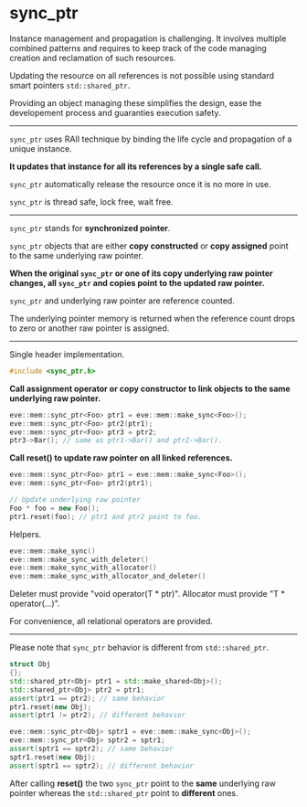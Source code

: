 # **sync_ptr** 

Instance management and propagation is challenging.
It involves multiple combined patterns and requires to keep track of the code managing creation and reclamation of such resources.

Updating the resource on all references is not possible using standard smart pointers `std::shared_ptr`.

Providing an object managing these simplifies the design, 
ease the developement process and guaranties execution safety. 

***

`sync_ptr` uses RAII technique by binding the life cycle and propagation of a unique instance.

**It updates that instance for all its references by a single safe call.**

`sync_ptr` automatically release the resource once it is no more in use.

`sync_ptr` is thread safe, lock free, wait free.

*** 

`sync_ptr` stands for **synchronized pointer**.

`sync_ptr` objects that are either **copy constructed** or **copy assigned** point to the same underlying raw pointer.

**When the original `sync_ptr` or one of its copy underlying raw pointer changes, all `sync_ptr` and copies point to the updated raw pointer.**

`sync_ptr` and underlying raw pointer are reference counted.

The underlying pointer memory is returned when the reference count drops to zero or another raw pointer is assigned.

***

Single header implementation.
~~~cpp
#include <sync_ptr.h>
~~~
    
**Call assignment operator or copy constructor to link objects to the same underlying raw pointer.**

~~~cpp
eve::mem::sync_ptr<Foo> ptr1 = eve::mem::make_sync<Foo>();
eve::mem::sync_ptr<Foo> ptr2(ptr1);
eve::mem::sync_ptr<Foo> ptr3 = ptr2;
ptr3->Bar(); // same as ptr1->Bar() and ptr2->Bar().
~~~

**Call reset() to update raw pointer on all linked references.**
~~~cpp
eve::mem::sync_ptr<Foo> ptr1 = eve::mem::make_sync<Foo>();
eve::mem::sync_ptr<Foo> ptr2(ptr1);

// Update underlying raw pointer
Foo * foo = new Foo();
ptr1.reset(foo); // ptr1 and ptr2 point to foo.
~~~

Helpers.
~~~cpp
eve::mem::make_sync()
eve::mem::make_sync_with_deleter()
eve::mem::make_sync_with_allocator()
eve::mem::make_sync_with_allocator_and_deleter()
~~~

Deleter must provide "void operator(T * ptr)".
Allocator must provide "T * operator(...)".

For convenience, all relational operators are provided.

***

Please note that `sync_ptr` behavior is different from `std::shared_ptr`.
~~~cpp
struct Obj
{};
std::shared_ptr<Obj> ptr1 = std::make_shared<Obj>();
std::shared_ptr<Obj> ptr2 = ptr1;
assert(ptr1 == ptr2); // same behavior
ptr1.reset(new Obj);
assert(ptr1 != ptr2); // different behavior

eve::mem::sync_ptr<Obj> sptr1 = eve::mem::make_sync<Obj>();
eve::mem::sync_ptr<Obj> sptr2 = sptr1;
assert(sptr1 == sptr2); // same behavior
sptr1.reset(new Obj);
assert(sptr1 == sptr2); // different behavior
~~~ 
After calling **reset()** the two `sync_ptr` point to the **same** underlying raw pointer whereas the `std::shared_ptr` point to **different** ones.
